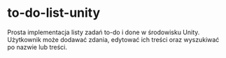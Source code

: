 # to-do-list-unity
Prosta implementacja listy zadań to-do i done w środowisku Unity. Użytkownik może dodawać zdania, edytować ich treści oraz wyszukiwać po nazwie lub treści.
